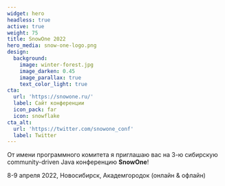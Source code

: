 ```yaml
---
widget: hero
headless: true
active: true
weight: 75
title: SnowOne 2022
hero_media: snow-one-logo.png
design:
  background:
    image: winter-forest.jpg
    image_darken: 0.45
    image_parallax: true
    text_color_light: true
cta:
  url: 'https://snowone.ru/'
  label: Сайт конференции
  icon_pack: far
  icon: snowflake
cta_alt:
  url: 'https://twitter.com/snowone_conf'
  label: Twitter
---
```

От имени программного комитета я&nbsp;приглашаю вас на&nbsp;3-ю сибирскую community-driven Java конференцию **SnowOne**!

8-9 апреля 2022, Новосибирск, Академгородок (онлайн & офлайн)
